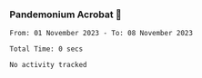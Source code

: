 ### Pandemonium Acrobat 🤸

<!--START_SECTION:waka-->

```all_time
From: 01 November 2023 - To: 08 November 2023

Total Time: 0 secs

No activity tracked
```

<!--END_SECTION:waka-->
